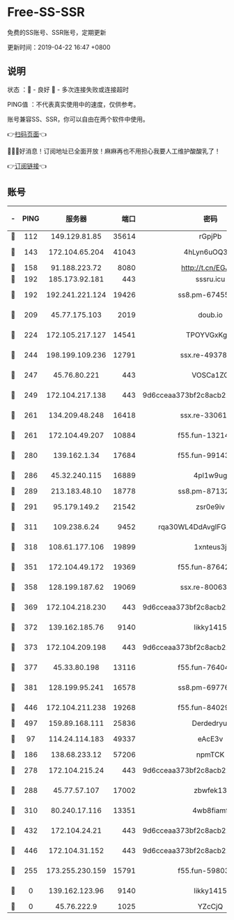# Free-SS-SSR

免费的SS账号、SSR账号，定期更新

更新时间：2019-04-22 16:47 +0800

## 说明

状态     ：🙂 - 良好 🙁 - 多次连接失败或连接超时

PING值   ：不代表真实使用中的速度，仅供参考。

账号兼容SS、SSR，你可以自由在两个软件中使用。

👉[扫码页面](https://liesauer.github.io/Free-SS-SSR/)👈

🎉🎉🎉好消息！订阅地址已全面开放！麻麻再也不用担心我要人工维护酸酸乳了！

👉[订阅链接](https://www.liesauer.net/yogurt/subscribe?ACCESS_TOKEN=DAYxR3mMaZAsaqUb)👈

## 账号

|-|PING|服务器|端口|密码|加密方式|区域|
|:----:|:----:|:-----:|-----:|:----:|:----:|:----:|
|🙂|112|149.129.81.85|35614|rGpjPb|rc4-md5|CN|
|🙂|143|172.104.65.204|41043|4hLyn6uOQ3hU|aes-256-cfb|JP|
|🙂|158|91.188.223.72|8080|http://t.cn/EGJIyrl|rc4-md5|RU|
|🙂|192|185.173.92.181|443|sssru.icu|rc4-md5|RU|
|🙂|192|192.241.221.124|19426|ss8.pm-67455656|aes-256-cfb|US|
|🙂|209|45.77.175.103|2019|doub.io|aes-128-ctr|SG|
|🙂|224|172.105.217.127|14541|TPOYVGxKglpi|aes-256-cfb|JP|
|🙂|244|198.199.109.236|12791|ssx.re-49378224|aes-256-cfb|US|
|🙂|247|45.76.80.221|443|VOSCa1ZG|aes-256-cfb|DE|
|🙂|249|172.104.217.138|443|9d6cceaa373bf2c8acb22e60b6a58be6|aes-256-cfb|US|
|🙂|261|134.209.48.248|16418|ssx.re-33061012|aes-256-cfb|US|
|🙂|261|172.104.49.207|10884|f55.fun-13214951|aes-256-cfb|SG|
|🙂|280|139.162.1.34|17684|f55.fun-99143275|aes-256-cfb|SG|
|🙂|286|45.32.240.115|16889|4pl1w9ug|aes-256-cfb|AU|
|🙂|289|213.183.48.10|18778|ss8.pm-87132354|rc4-md5|RU|
|🙂|291|95.179.149.2|21542|zsr0e9iv|aes-256-cfb|NL|
|🙂|311|109.238.6.24|9452|rqa30WL4DdAvgIFG6Fs3znzTa|aes-256-cfb|FR|
|🙂|318|108.61.177.106|19899|1xnteus3j|aes-256-cfb|FR|
|🙂|351|172.104.49.172|19369|f55.fun-87642151|aes-256-cfb|SG|
|🙂|358|128.199.187.62|19069|ssx.re-80063922|aes-256-cfb|SG|
|🙂|369|172.104.218.230|443|9d6cceaa373bf2c8acb22e60b6a58be6|aes-256-cfb|US|
|🙂|372|139.162.185.76|9140|likky1415|aes-256-cfb|DE|
|🙂|373|172.104.209.198|443|9d6cceaa373bf2c8acb22e60b6a58be6|aes-256-cfb|US|
|🙂|377|45.33.80.198|13116|f55.fun-76404127|aes-256-cfb|US|
|🙂|381|128.199.95.241|16578|ss8.pm-69776510|aes-256-cfb|SG|
|🙂|446|172.104.211.238|19268|f55.fun-84029225|aes-256-cfb|US|
|🙂|497|159.89.168.111|25836|Derdedryuj|chacha20|IN|
|🙂|97|114.24.114.183|49337|eAcE3v|chacha20-ietf|TW|
|🙂|186|138.68.233.12|57206|npmTCK|rc4-md5|US|
|🙂|278|172.104.215.24|443|9d6cceaa373bf2c8acb22e60b6a58be6|aes-256-cfb|US|
|🙂|288|45.77.57.107|17002|zbwfek13|aes-256-cfb|GB|
|🙂|310|80.240.17.116|13351|4wb8fiamf|aes-256-cfb|DE|
|🙂|432|172.104.24.21|443|9d6cceaa373bf2c8acb22e60b6a58be6|aes-256-cfb|US|
|🙂|446|172.104.31.152|443|9d6cceaa373bf2c8acb22e60b6a58be6|aes-256-cfb|US|
|🙁|255|173.255.230.159|15791|f55.fun-59803167|aes-256-cfb|US|
|🙁|0|139.162.123.96|9140|likky1415|aes-256-cfb|JP|
|🙁|0|45.76.222.9|1025|YZcCjQ|rc4-md5|JP|
